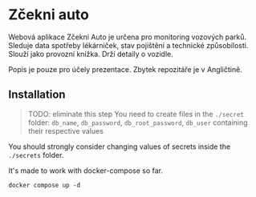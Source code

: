 # Zčekni auto

Webová aplikace Zčekni Auto je určena pro monitoring vozových parků. Sleduje data spotřeby lékárniček, stav pojištění a technické způsobilosti. Slouží jako provozní knížka. Drží detaily o vozidle.

Popis je pouze pro účely prezentace. Zbytek repozitáře je v Angličtině.

## Installation

> TODO: eliminate this step
You need to create files in the `./secret` folder: `db_name`, `db_password`, `db_root_password`, `db_user` containing their respective values

You should strongly consider changing values of secrets inside the `./secrets` folder.

It's made to work with docker-compose so far.

`docker compose up -d`

